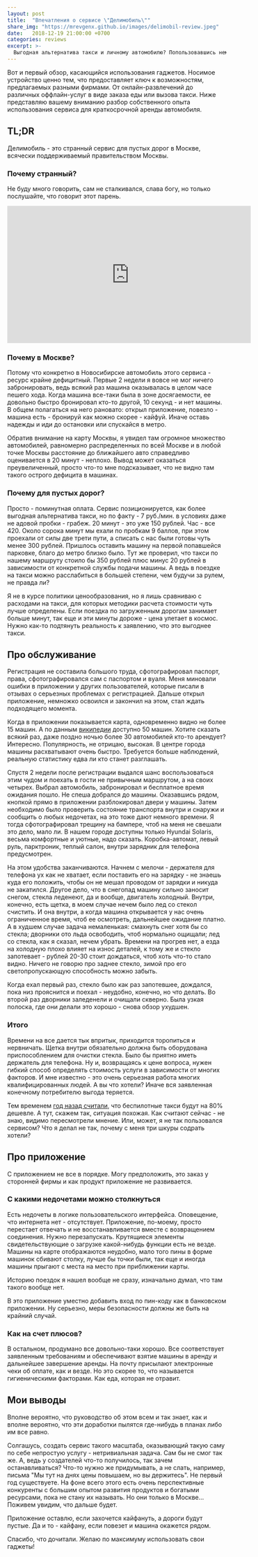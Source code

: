 ```yaml
---
layout: post
title:  "Впечатления о сервисе \"Делимобиль\""
share_img: "https://mrevgenx.github.io/images/delimobil-review.jpeg"
date:   2018-12-19 21:00:00 +0700
categories: reviews
excerpt: >-
  Выгодная альтернатива такси и личному автомобилю? Попользовавшись немного, есть над чем поразмыслить по этому поводу.
---
```


Вот и первый обзор, касающийся использования гаджетов. Носимое устройство ценно тем, что предоставляет ключ к возможностям, предлагаемых разными фирмами. От онлайн-развлечений до различных оффлайн-услуг в виде заказа еды или вызова такси. Ниже представляю вашему вниманию разбор собственного опыта использования сервиса для краткосрочной аренды автомобиля.

## TL;DR

Делимобиль - это странный сервис для пустых дорог в Москве, всячески поддерживаемый правительством Москвы.

### Почему странный?

Не буду много говорить, сам не сталкивался, слава богу, но только послушайте, что говорит этот парень.

<iframe width="560" height="315" src="https://www.youtube-nocookie.com/embed/kXdeVykWExs" frameborder="0" allow="accelerometer; autoplay; encrypted-media; gyroscope; picture-in-picture" allowfullscreen></iframe>

### Почему в Москве?

Потому что конкретно в Новосибирске автомобиль этого сервиса - ресурс крайне дефицитный. Первые 2 недели я вовсе не мог ничего забронировать, ведь всякий раз машина оказывалась в целом часе пешего хода. Когда машина все-таки была в зоне досягаемости, ее довольно быстро бронировал кто-то другой, 10 секунд - и нет машины. В общем полагаться на него рановато: открыл приложение, повезло - машина есть - бронируй как можно скорее - кайфуй. Иначе оставь надежды и иди до остановки или спускайся в метро.

Обратив внимание на карту Москвы, я увидел там огромное множество автомобилей, равномерно распределенных по всей Москве и в любой точке Москвы расстояние до ближайшего авто справедливо оценивается в 20 минут - неплохо. Вывод может оказаться преувеличенный, просто что-то мне подсказывает, что не видно там такого острого дефицита в машинах.

### Почему для пустых дорог?

Просто - поминутная оплата. Сервис позиционируется, как более выгодная альтернатива такси, но по факту - 7 руб./мин. в условиях даже не адовой пробки - грабеж. 20 минут - это уже 150 рублей. Час - все 420. Около сорока минут мы ехали по пробкам 9 баллов, при этом проехали от силы две трети пути, а списать с нас были готовы чуть менее 300 рублей. Пришлось оставить машину на первой попавшейся парковке, благо до метро близко было. Тут же проверил, что такси по нашему маршруту стоило бы 350 рублей плюс минус 20 рублей в зависимости от конкретной службы подачи машины. А ведь в поездке на такси можно расслабиться в большей степени, чем будучи за рулем, не правда ли?

Я не в курсе политики ценообразования, но я лишь сравниваю с расходами на такси, для которых методики расчета стоимости чуть лучше определены. Если поездка по загруженным дорогам занимает больше минут, так еще и эти минуты дороже - цена улетает в космос. Нужно как-то подтянуть реальность к заявлению, что это выгоднее такси.

## Про обслуживание

Регистрация не составила большого труда, сфотографировал паспорт, права, сфотографировался сам с паспортом и вуаля. Меня миновали ошибки в приложении у других пользователей, которые писали в отзывах о серьезных проблемах с регистрацией. Дальше открыл приложение, немножко освоился и закончил на этом, стал ждать подходящего момента.

Когда в приложении показывается карта, одновременно видно не более 15 машин. А по данным [википедии](https://ru.wikipedia.org/wiki/Делимобиль#Делимобиль_в_городах_Росиии) доступно 50 машин. Хотите сказать всякий раз, даже поздно ночью более 30 автомобилей кто-то арендует? Интересно. Популярность, не отрицаю, высокая. В центре города машины расхватывают очень быстро. Требуется больше наблюдений, реальную статистику едва ли кто станет разглашать.

Спустя 2 недели после регистрации выдался шанс воспользоваться этим чудом и поехать в гости не привычным маршрутом, а на своих четырех. Выбрал автомобиль, забронировал и бесплатное время ожидания пошло. Не спеша добрался до машины. Оказавшись рядом, кнопкой прямо в приложении разблокировал двери у машины. Затем необходимо было проверить состояние транспорта внутри и снаружи и сообщить о любых недочетах, на это тоже дают немного времени. Я тогда сфотографировал трещину на бампере, чтоб на меня не свешали это дело, мало ли. В нашем городе доступны только Hyundai Solaris, весьма комфортные и уютные, надо сказать. Коробка-автомат, левый руль, парктроник, теплый салон, внутри зарядник для телефона предусмотрен.

На этом удобства заканчиваются. Начнем с мелочи - держателя для телефона ух как не хватает, если поставить его на зарядку - не знаешь куда его положить, чтобы он не мешал проводом от зарядки и никуда не закатился. Другое дело, что в снегопад машину сильно заносит снегом, стекла леденеют, да и вообще, двигатель холодный. Внутри, конечно, есть щетка, в моем случае нечем было лед со стекол счистить. И она внутри, а когда машина открывается у нас очень ограниченное время, чтоб ее осмотреть, дальнейшее ожидание платно. А в худшем случае задача немаленькая: смахнуть снег хотя бы со стекла; дворники ото льда освободить, чтоб нормально ощищали; лед со стекла, как я сказал, нечем убрать. Времени на прогрев нет, а езда на холодную плохо влияет на износ деталей, к тому же и стекло запотевает - рублей 20-30 стоит дождаться, чтоб хоть что-то стало видно. Ничего не говорю про заднее стекло, зимой про его светопропускающую способность можно забыть.

Когда ехал первый раз, стекло было как раз запотевшее, дождался, пока низ прояснится и поехал - неудобно, конечно, но что делать. Во второй раз дворники заледенели и очищали скверно. Была узкая полоска, где они делали это хорошо - снова обзор ухудшен.

### Итого

Времени на все дается тык впритык, приходится торопиться и нервничать. Щетка внутри обязательно должна быть оборудована приспособлением для очистки стекла.
Было бы приятно иметь держатель для телефона.
Ну и, возвращаясь к цене вопроса, нужен гибкий способ определять стоимость услуги в зависимости от многих факторов. И мне известно - это очень серьезная работа многих квалифицированных людей. А вы что хотели? Иначе вся заявленная конечному потребителю выгода теряется.

Тем временем [год назад считали](https://www.kommersant.ru/doc/3427418), что беспилотные такси будут на 80% дешевле. А тут, скажем так, ситуация похожая. Как считают сейчас - не знаю, видимо пересмотрели мнение. Или, может, я не так пользовался сервисом? Что я делал не так, почему с меня три шкуры содрать хотели?

## Про приложение

С приложением не все в порядке. Могу предположить, это заказ у сторонней фирмы и как продукт приложение не развивается.

### С какими недочетами можно столкнуться

Есть недочеты в логике пользовательского интерфейса. Оповещение, что интернета нет - отсутствует. Приложение, по-моему, просто перестает отвечать и не восстанавливается вместе с возвращением соединения. Нужно перезапускать. Крутящиеся элементы свидетельствующие о загрузке какой-нибудь функции есть не везде. Машины на карте отображаются неудобно, мало того пины в форме машинок сбивают столку, лучше бы точки были, так еще и иногда машины прыгают с места на место при приближении карты.

Историю поездок я нашел вообще не сразу, изначально думал, что там такого вообще нет.

В это приложение уместно добавить вход по пин-коду как в банковском приложении. Ну серьезно, меры безопасности должны же быть на крайний случай.

### Как на счет плюсов?

В остальном, продумано все довольно-таки хорошо. Все соответствует заявленным требованиям и обеспечивают взятие машины в аренду и дальнейшее завершение аренды. На почту присылают электронные чеки об оплате, как и везде. Но это скорее то, что называется гигиеническими факторами. Как еда, которая не отравит.

## Мои выводы

Вполне вероятно, что руководство об этом всем и так знает, как и вполне вероятно, что эти доработки пылятся где-нибудь в планах либо им все равно.

Солгашусь, создать сервис такого масштаба, оказывающий такую саму по себе непростую услугу - нетривиальная задача. Сам бы не смог так же. А, ведь у создателей что-то получилось, так зачем останавливаться? Что-то нужно же придумывать, а не слать, например, письма "Мы тут на днях цены повышаем, но вы держитесь". Не первый год существуете. На фоне всего этого есть очень перспективные конкуренты с большим опытом развития продуктов и богатыми ресурсами, пока не стану их называть. Но они только в Москве... Поживем увидим, что дальше будет.

Приложение оставлю, если захочется кайфануть, а дороги будут пустые. Да и то - кайфану, если повезет и машина окажется рядом.

Спасибо, что дочитали. Желаю по максимуму использовать свои гаджеты!

<section id="isso-thread" data-isso-id="delimobil-review"></section>
